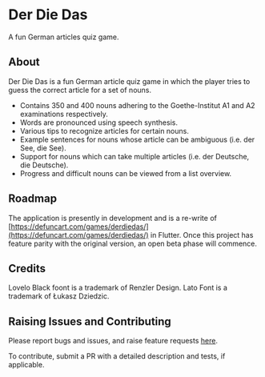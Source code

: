 # Der Die Das

A fun German articles quiz game.

## About

Der Die Das is a fun German article quiz game in which the player tries to guess the correct article for a set of nouns.

- Contains 350 and 400 nouns adhering to the Goethe-Institut A1 and A2 examinations respectively.
- Words are pronounced using speech synthesis.
- Various tips to recognize articles for certain nouns.
- Example sentences for nouns whose article can be ambiguous (i.e. der See, die See).
- Support for nouns which can take multiple articles (i.e. der Deutsche, die Deutsche).
- Progress and difficult nouns can be viewed from a list overview.

## Roadmap

The application is presently in development and is a re-write of [https://defuncart.com/games/derdiedas/](https://defuncart.com/games/derdiedas/) in Flutter. Once this project has feature parity with the original version, an open beta phase will commence.

## Credits

Lovelo Black foont is a trademark of Renzler Design. Lato Font is a trademark of Łukasz Dziedzic.

## Raising Issues and Contributing

Please report bugs and issues, and raise feature requests [here](https://github.com/defuncart/der_die_das/issues).

To contribute, submit a PR with a detailed description and tests, if applicable.
